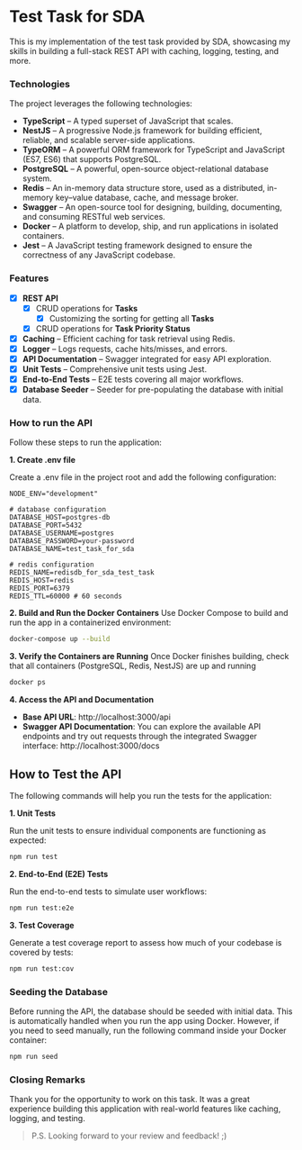 # Test Task for SDA

This is my implementation of the test task provided by SDA, showcasing my skills in building a full-stack REST API with caching, logging, testing, and more.

### Technologies

The project leverages the following technologies:

- **TypeScript** – A typed superset of JavaScript that scales.
- **NestJS** – A progressive Node.js framework for building efficient, reliable, and scalable server-side applications.
- **TypeORM** – A powerful ORM framework for TypeScript and JavaScript (ES7, ES6) that supports PostgreSQL.
- **PostgreSQL** – A powerful, open-source object-relational database system.
- **Redis** – An in-memory data structure store, used as a distributed, in-memory key–value database, cache, and message broker.
- **Swagger** – An open-source tool for designing, building, documenting, and consuming RESTful web services.
- **Docker** – A platform to develop, ship, and run applications in isolated containers.
- **Jest** – A JavaScript testing framework designed to ensure the correctness of any JavaScript codebase.

### Features

- [x] **REST API**
  - [x] CRUD operations for **Tasks**
    - [x] Customizing the sorting for getting all **Tasks**
  - [x] CRUD operations for **Task Priority Status**

- [x] **Caching** – Efficient caching for task retrieval using Redis.
- [x] **Logger** – Logs requests, cache hits/misses, and errors.
- [x] **API Documentation** – Swagger integrated for easy API exploration.
- [x] **Unit Tests** – Comprehensive unit tests using Jest.
- [x] **End-to-End Tests** – E2E tests covering all major workflows.
- [x] **Database Seeder** – Seeder for pre-populating the database with initial data.

### How to run the API

Follow these steps to run the application:

**1. Create .env file**

Create a .env file in the project root and add the following configuration:

```
NODE_ENV="development"

# database configuration
DATABASE_HOST=postgres-db
DATABASE_PORT=5432
DATABASE_USERNAME=postgres
DATABASE_PASSWORD=your-password
DATABASE_NAME=test_task_for_sda

# redis configuration
REDIS_NAME=redisdb_for_sda_test_task
REDIS_HOST=redis
REDIS_PORT=6379
REDIS_TTL=60000 # 60 seconds
```

**2. Build and Run the Docker Containers**
Use Docker Compose to build and run the app in a containerized environment:
```sh
docker-compose up --build
```

**3. Verify the Containers are Running**
Once Docker finishes building, check that all containers (PostgreSQL, Redis, NestJS) are up and running

```sh
docker ps
```

**4. Access the API and Documentation**
- **Base API URL**: http://localhost:3000/api
- **Swagger API Documentation**: You can explore the available API endpoints and try out requests through the integrated Swagger interface: http://localhost:3000/docs

## How to Test the API

The following commands will help you run the tests for the application:

**1. Unit Tests**

Run the unit tests to ensure individual components are functioning as expected:

```bash
npm run test
```

**2. End-to-End (E2E) Tests**

Run the end-to-end tests to simulate user workflows:

```bash
npm run test:e2e
```

**3. Test Coverage**

Generate a test coverage report to assess how much of your codebase is covered by tests:

```bash
npm run test:cov
```

### Seeding the Database

Before running the API, the database should be seeded with initial data. This is automatically handled when you run the app using Docker. However, if you need to seed manually, run the following command inside your Docker container:

```bash
npm run seed
```

### Closing Remarks

Thank you for the opportunity to work on this task. It was a great experience building this application with real-world features like caching, logging, and testing.

> P.S. Looking forward to your review and feedback! ;)
